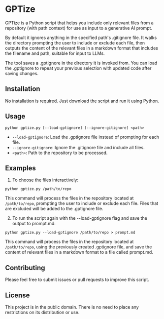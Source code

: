 # GPTize

GPTize is a Python script that helps you include only relevant files from 
a repository (with path context) for use as input to a generative AI 
prompt. 

By default it ignores anything in the specified path's .gitignore file.
It walks the directory prompting the user to include or exclude each file,
then outputs the content of the relevant files in a markdown format that
includes the filename and path, suitable for input to LLMs.

The tool saves a .gptignore in the directory it is invoked from. You can
load the .gptignore to repeat your previous selection with updated code
after saving changes.

## Installation

No installation is required. Just download the script and run it using 
Python.

## Usage

```
python gptize.py [--load-gptignore] [--ignore-gitignore] <path>
```

- `--load-gptignore`: Load the .gptignore file instead of prompting for 
each file.
- `--ignore-gitignore`: Ignore the .gitignore file and include all files.
- `<path>`: Path to the repository to be processed.

## Examples

1. To choose the files interactively:

```
python gptize.py /path/to/repo
```

This command will process the files in the repository located at 
`/path/to/repo`, prompting the user to include or exclude each file. Files 
that are excluded will be added to the .gptignore file.

2. To run the script again with the --load-gptignore flag and save the 
output to prompt.md:

```
python gptize.py --load-gptignore /path/to/repo > prompt.md
```

This command will process the files in the repository located at 
`/path/to/repo`, using the previously created .gptignore file, and save 
the content of relevant files in a markdown format to a file called 
prompt.md.

## Contributing

Please feel free to submit issues or pull requests to improve this script.

## License

This project is in the public domain. There is no need to place any 
restrictions on its distribution or use.
